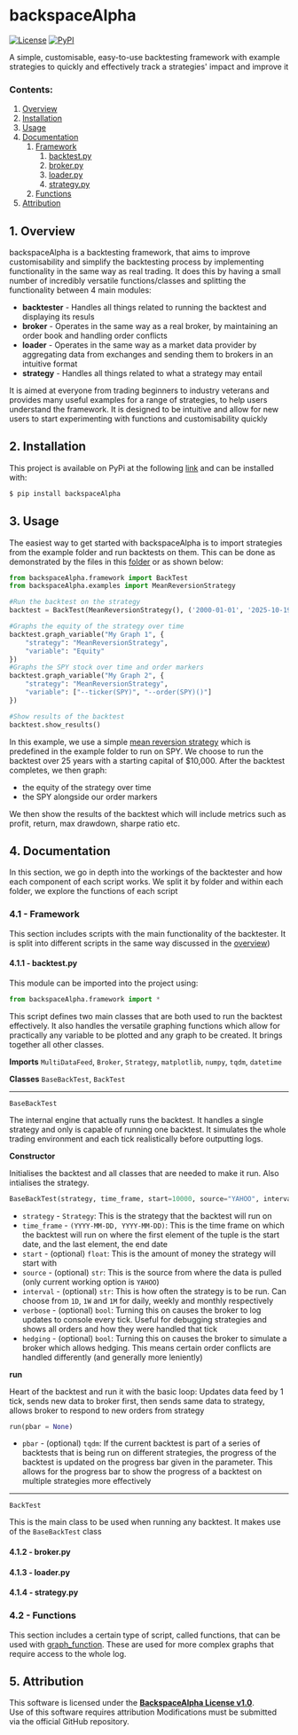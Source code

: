# backspaceAlpha

[![License](https://img.shields.io/badge/license-BackspaceAlpha-blue.svg)](./LICENSE)
[![PyPI](https://img.shields.io/pypi/v/backspaceAlpha.svg)](https://pypi.org/project/backspaceAlpha/)

A simple, customisable, easy-to-use backtesting framework with example strategies to quickly and effectively track a strategies' impact and improve it

### Contents:
1. [Overview](#1-overview)
2. [Installation](#2-installation)
3. [Usage](#3-usage)
4. [Documentation](#4-documentation)
    1. [Framework](#41---framework)
        1. [backtest.py](#411---backtestpy)
        2. [broker.py](#412---brokerpy)
        3. [loader.py](#413---loaderpy)
        4. [strategy.py](#414---strategypy)
    2. [Functions](#42---functions)
5. [Attribution](#5-attribution)



## 1. Overview
backspaceAlpha is a backtesting framework, that aims to improve customisability and simplify the backtesting process by implementing functionality in the same way as real trading. It does this by having a small number of incredibly versatile functions/classes and splitting the functionality between 4 main modules:

- **backtester** - Handles all things related to running the backtest and displaying its resuls
- **broker** - Operates in the same way as a real broker, by maintaining an order book and handling order conflicts
- **loader** - Operates in the same way as a market data provider by aggregating data from exchanges and sending them to brokers in an intuitive format
- **strategy** - Handles all things related to what a strategy may entail

It is aimed at everyone from trading beginners to industry veterans and provides many useful examples for a range of strategies, to help users understand the framework. It is designed to be intuitive and allow for new users to start experimenting with functions and customisability quickly

## 2. Installation
This project is available on PyPi at the following [link](https://pypi.org/project/backspaceAlpha/) and can be installed with:
```python
$ pip install backspaceAlpha
```

## 3. Usage
The easiest way to get started with backspaceAlpha is to import strategies from the example folder and run backtests on them. This can be done as demonstrated by the files in this [folder](https://github.com/aadideepchand25/backspaceAlpha/tree/main/test) or as shown below:

```python
from backspaceAlpha.framework import BackTest
from backspaceAlpha.examples import MeanReversionStrategy

#Run the backtest on the strategy
backtest = BackTest(MeanReversionStrategy(), ('2000-01-01', '2025-10-19'), 10000)

#Graphs the equity of the strategy over time
backtest.graph_variable("My Graph 1", {
    "strategy": "MeanReversionStrategy",
    "variable": "Equity"
})
#Graphs the SPY stock over time and order markers
backtest.graph_variable("My Graph 2", {
    "strategy": "MeanReversionStrategy",
    "variable": ["--ticker(SPY)", "--order(SPY)()"]
})

#Show results of the backtest
backtest.show_results()
```

In this example, we use a simple [mean reversion strategy](https://github.com/aadideepchand25/backspaceAlpha/blob/main/backspaceAlpha/examples/MeanReversionStrategy.py) which is predefined in the example folder to run on SPY. We choose to run the backtest over 25 years with a starting capital of $10,000. After the backtest completes, we then graph:

- the equity of the strategy over time 
- the SPY alongside our order markers

We then show the results of the backtest which will include metrics such as profit, return, max drawdown, sharpe ratio etc.

## 4. Documentation
In this section, we go in depth into the workings of the backtester and how each component of each script works. We split it by folder and within each folder, we explore the functions of each script
### 4.1 - Framework
This section includes scripts with the main functionality of the backtester. It is split into different scripts in the same way discussed in the [overview](#1-overview))

#### 4.1.1 - backtest.py
This module can be imported into the project using:
```python
from backspaceAlpha.framework import *
```
This script defines two main classes that are both used to run the backtest effectively. It also handles the versatile graphing functions which allow for practically any variable to be plotted and any graph to be created. It brings together all other classes.

**Imports** `MultiDataFeed`, `Broker`, `Strategy`, `matplotlib`, `numpy`, `tqdm`, `datetime`

**Classes** `BaseBackTest`, `BackTest`

---
`BaseBackTest`

The internal engine that actually runs the backtest. It handles a single strategy and only is capable of running one backtest. It simulates the whole trading environment and each tick realistically before outputting logs.

**Constructor**

Initialises the backtest and all classes that are needed to make it run. Also intialises the strategy.
```python
BaseBackTest(strategy, time_frame, start=10000, source="YAHOO", interval="1D", verbose=False, hedging=False)
```
- `strategy` - `Strategy`: This is the strategy that the backtest will run on
- `time_frame` - `(YYYY-MM-DD, YYYY-MM-DD)`: This is the time frame on which the backtest will run on where the first element of the tuple is the start date, and the last element, the end date
- `start` - (optional) `float`: This is the amount of money the strategy will start with
- `source` - (optional) `str`: This is the source from where the data is pulled (only current working option is `YAHOO`)
- `interval` - (optional) `str`: This is how often the strategy is to be run. Can choose from `1D`, `1W` and `1M` for daily, weekly and monthly respectively
- `verbose` - (optional) `bool`: Turning this on causes the broker to log updates to console every tick. Useful for debugging strategies and shows all orders and how they were handled that tick
- `hedging` - (optional) `bool`: Turning this on causes the broker to simulate a broker which allows hedging. This means certain order conflicts are handled differently (and generally more leniently)

**run**

Heart of the backtest and run it with the basic loop: Updates data feed by 1 tick, sends new data to broker first, then sends same data to strategy, allows broker to respond to new orders from strategy
```python
run(pbar = None)
```
- `pbar` - (optional) `tqdm`: If the current backtest is part of a series of backtests that is being run on different strategies, the progress of the backtest is updated on the progress bar given in the parameter. This allows for the progress bar to show the progress of a backtest on multiple strategies more effectively

---
`BackTest`

This is the main class to be used when running any backtest. It makes use of the `BaseBackTest` class

#### 4.1.2 - broker.py
#### 4.1.3 - loader.py
#### 4.1.4 - strategy.py

### 4.2 - Functions
This section includes a certain type of script, called functions, that can be used with [graph_function](). These are used for more complex graphs that require access to the whole log.

## 5. Attribution
This software is licensed under the **[BackspaceAlpha License v1.0](https://github.com/aadideepchand25/backspaceAlpha/blob/main/LICENSE)**.  
Use of this software requires attribution
Modifications must be submitted via the official GitHub repository.